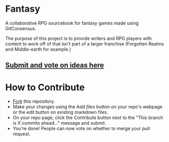# Fantasy

A collaborative RPG sourcebook for fantasy games made using GitConsensus.

The purpose of this project is to provide writers and RPG players with content to work off of that isn't part of a larger franchise (Forgotten Realms and Middle-earth for example.)

## [Submit and vote on ideas here](https://github.com/OpenSettingBooks/Fantasy/issues)

# How to Contribute

* [Fork](https://github.com/OpenSettingBooks/Fantasy/fork) this repository.
* Make your changes using the _Add files_ button on your repo's webpage or the edit button on existing markdown files.
* On your repo page, click the Contribute button next to the "This branch is X commits ahead..." message and submit.
* You're done! People can now vote on whether to merge your pull request.
